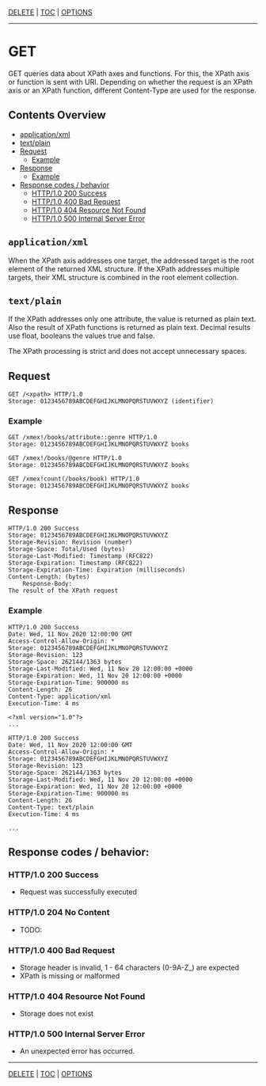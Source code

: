 [DELETE](api-delete.md) | [TOC](README.md) | [OPTIONS](api-options.md)
- - -

# GET

GET queries data about XPath axes and functions. For this, the XPath axis or
function is sent with URI. Depending on whether the request is an XPath axis or
an XPath function, different Content-Type are used for the response.


## Contents Overview

* [application/xml](#applicationxml)
* [text/plain](#textplain)
* [Request](#request)
  * [Example](#example)
* [Response](#response)
  * [Example](#example-1)
* [Response codes / behavior](#response-codes--behavior)  
  * [HTTP/1.0 200 Success](#http10-200-success)
  * [HTTP/1.0 400 Bad Request](#http10-400-bad-request)
  * [HTTP/1.0 404 Resource Not Found](#http10-404-resource-not-found)
  * [HTTP/1.0 500 Internal Server Error](#http10-500-internal-server-error)


## `application/xml`
When the XPath axis addresses one target, the addressed target is the root
element of the returned XML structure. If the XPath addresses multiple targets,
their XML structure is combined in the root element collection.


## `text/plain`
If the XPath addresses only one attribute, the value is returned as plain text.
Also the result of XPath functions is returned as plain text. Decimal results
use float, booleans the values true and false.

The XPath processing is strict and does not accept unnecessary spaces.


## Request

```
GET /<xpath> HTTP/1.0
Storage: 0123456789ABCDEFGHIJKLMNOPQRSTUVWXYZ (identifier)
```

### Example

```
GET /xmex!/books/attribute::genre HTTP/1.0
Storage: 0123456789ABCDEFGHIJKLMNOPQRSTUVWXYZ books
```
```
GET /xmex!/books/@genre HTTP/1.0
Storage: 0123456789ABCDEFGHIJKLMNOPQRSTUVWXYZ books
```
```
GET /xmex!count(/books/book) HTTP/1.0
Storage: 0123456789ABCDEFGHIJKLMNOPQRSTUVWXYZ books
```


## Response

```
HTTP/1.0 200 Success
Storage: 0123456789ABCDEFGHIJKLMNOPQRSTUVWXYZ
Storage-Revision: Revision (number)   
Storage-Space: Total/Used (bytes)
Storage-Last-Modified: Timestamp (RFC822)
Storage-Expiration: Timestamp (RFC822)
Storage-Expiration-Time: Expiration (milliseconds)
Content-Length: (bytes)
    Response-Body:
The result of the XPath request
```

### Example

```
HTTP/1.0 200 Success
Date: Wed, 11 Nov 2020 12:00:00 GMT
Access-Control-Allow-Origin: *
Storage: 0123456789ABCDEFGHIJKLMNOPQRSTUVWXYZ
Storage-Revision: 123
Storage-Space: 262144/1363 bytes
Storage-Last-Modified: Wed, 11 Nov 20 12:00:00 +0000
Storage-Expiration: Wed, 11 Nov 20 12:00:00 +0000
Storage-Expiration-Time: 900000 ms
Content-Length: 26
Content-Type: application/xml
Execution-Time: 4 ms

<?xml version="1.0"?>
...
```
```
HTTP/1.0 200 Success
Date: Wed, 11 Nov 2020 12:00:00 GMT
Access-Control-Allow-Origin: *
Storage: 0123456789ABCDEFGHIJKLMNOPQRSTUVWXYZ
Storage-Revision: 123
Storage-Space: 262144/1363 bytes
Storage-Last-Modified: Wed, 11 Nov 20 12:00:00 +0000
Storage-Expiration: Wed, 11 Nov 20 12:00:00 +0000
Storage-Expiration-Time: 900000 ms
Content-Length: 26
Content-Type: text/plain
Execution-Time: 4 ms

...
```


## Response codes / behavior:

### HTTP/1.0 200 Success
- Request was successfully executed

### HTTP/1.0 204 No Content
- TODO:

### HTTP/1.0 400 Bad Request
- Storage header is invalid, 1 - 64 characters (0-9A-Z_) are expected
- XPath is missing or malformed

### HTTP/1.0 404 Resource Not Found
- Storage does not exist

### HTTP/1.0 500 Internal Server Error
- An unexpected error has occurred.



- - -

[DELETE](api-delete.md) | [TOC](README.md) | [OPTIONS](api-options.md)